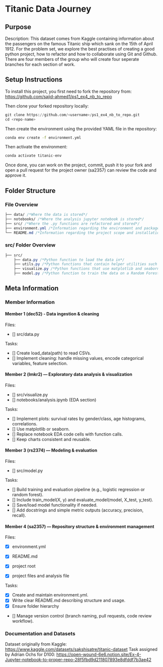 # Titanic Data Journey

## Purpose
Description: This dataset comes from Kaggle containing information about the passengers on the famous Titanic ship which sank on the 15th of April 1912. For the problem set, we explore the best practises of creating a good python project, how to refactor and how to collaborate using Git and Github. There are four members of the group who will create four seperate branches for each section of work.

## Setup Instructions

To install this project, you first need to fork the repository from: https://github.com/sajid-ahmed1/ps1_ex4_nb_to_repo

Then clone your forked repository locally:
```python
git clone https://github.com/<username>/ps1_ex4_nb_to_repo.git
cd <repo-name>
```

Then create the environment using the provided YAML file in the repository:
```bash
conda env create -f environment.yml
```

Then activate the environment:
```bash
conda activate titanic-env
```

Once done, you can work on the project, commit, push it to your fork and open a pull request for the project owner (sa2357) can review the code and approve it.

## Folder Structure

### File Overview
```css
├── data/ /*Where the data is stored*/
├── notebooks/ /*Where the analysis jupyter notebook is stored*/
├── src/ /*Where the .py functions are refactored and stored*/
├── environment.yml /*Information regarding the environment and packages used to run the project without dependency conflicts*/
└── README.md /*Information regarding the project scope and installation*/
```

### src/ Folder Overview
```css
├── src/
    ├── data.py /*Python function to load the data in*/
    ├── utils.py /*Python functions that contain helper utilities such as spliting the data*/
    ├── visualize.py /*Python functions that use matplotlib and seaborn to visualise the data*/
    ├── model.py /*Python function to train the data on a Random Forest model*/
```

## Meta Information
### Member Information

#### Member 1 (dec52) - Data ingestion & cleaning
Files: 
- [] src/data.py

Tasks:
- [] Create load_data(path) to read CSVs.
- [] Implement cleaning: handle missing values, encode categorical variables, feature selection.

#### Member 2 (lmkr2) — Exploratory data analysis & visualization
Files: 
- [] src/visualize.py
- [] notebooks/analysis.ipynb (EDA section)

Tasks:
- [] Implement plots: survival rates by gender/class, age histograms, correlations.
- [] Use matplotlib or seaborn.
- [] Replace notebook EDA code cells with function calls.
- [] Keep charts consistent and reusable.

#### Member 3 (rs2374) — Modeling & evaluation
Files: 
- [] src/model.py

Tasks:
- [] Build training and evaluation pipeline (e.g., logistic regression or random forest).
- [] Include train_model(X, y) and evaluate_model(model, X_test, y_test).
- [] Save/load model functionality if needed.
- [] Add docstrings and simple metric outputs (accuracy, precision, recall).

#### Member 4 (sa2357) — Repository structure & environment management
Files: 
- [x] environment.yml
- [x] README.md
- [x] project root
- [x] project files and analysis file


Tasks:
- [x] Create and maintain environment.yml.
- [x] Write clear README.md describing structure and usage.
- [x] Ensure folder hierarchy
- [] Manage version control (branch naming, pull requests, code review workflow).

### Documentation and Datasets
Dataset originally from Kaggle: https://www.kaggle.com/datasets/sakshisatre/titanic-dataset
Task assigned by Adrian Ochs for D100: https://open-wound-6e6.notion.site/Ex-4-Jupyter-notebook-to-proper-repo-28f5fbd9d211807893e8dfddf7b3ae42
